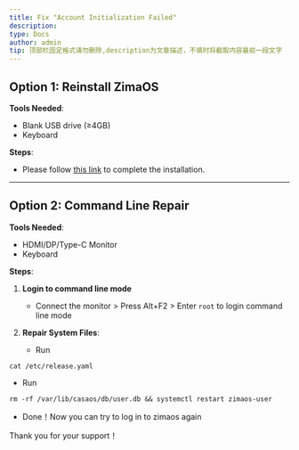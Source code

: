 ```yaml
---
title: Fix "Account Initialization Failed"  
description: 
type: Docs
author: admin
tip: 顶部栏固定格式请勿删除,description为文章描述，不填时将截取内容最前一段文字
---
```


## **Option 1: Reinstall ZimaOS**  
**Tools Needed**:  
- Blank USB drive (≥4GB)  
- Keyboard  

**Steps**:  
- Please follow [this link](docs/zimacube/How-to-Install-ZimaOS) to complete the installation.

---

## **Option 2: Command Line Repair**  
**Tools Needed**:  
- HDMI/DP/Type-C Monitor
- Keyboard  
  

**Steps**:  
1. **Login to command line mode**  
   - Connect the monitor > Press Alt+F2 > Enter `root` to login command line mode

2. **Repair System Files**:  
   - Run
  ```language
  cat /etc/release.yaml
  ```

   - Run
  ```language
  rm -rf /var/lib/casaos/db/user.db && systemctl restart zimaos-user 
  ```
   - Done！Now you can try to log in to zimaos again

Thank you for your support！



